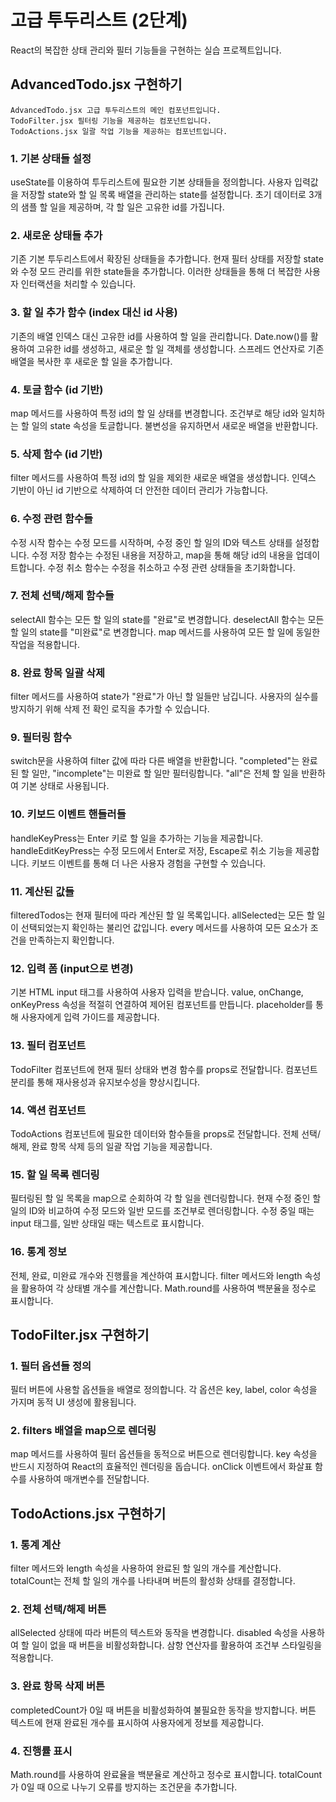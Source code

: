 # 고급 투두리스트 (2단계)

React의 복잡한 상태 관리와 필터 기능들을 구현하는 실습 프로젝트입니다.

## AdvancedTodo.jsx 구현하기

```
AdvancedTodo.jsx 고급 투두리스트의 메인 컴포넌트입니다.
TodoFilter.jsx 필터링 기능을 제공하는 컴포넌트입니다.
TodoActions.jsx 일괄 작업 기능을 제공하는 컴포넌트입니다.
```

### 1. 기본 상태들 설정

useState를 이용하여 투두리스트에 필요한 기본 상태들을 정의합니다.
사용자 입력값을 저장할 state와 할 일 목록 배열을 관리하는 state를 설정합니다.
초기 데이터로 3개의 샘플 할 일을 제공하며, 각 할 일은 고유한 id를 가집니다.

### 2. 새로운 상태들 추가

기존 기본 투두리스트에서 확장된 상태들을 추가합니다.
현재 필터 상태를 저장할 state와 수정 모드 관리를 위한 state들을 추가합니다.
이러한 상태들을 통해 더 복잡한 사용자 인터랙션을 처리할 수 있습니다.

### 3. 할 일 추가 함수 (index 대신 id 사용)

기존의 배열 인덱스 대신 고유한 id를 사용하여 할 일을 관리합니다.
Date.now()를 활용하여 고유한 id를 생성하고, 새로운 할 일 객체를 생성합니다.
스프레드 연산자로 기존 배열을 복사한 후 새로운 할 일을 추가합니다.

### 4. 토글 함수 (id 기반)

map 메서드를 사용하여 특정 id의 할 일 상태를 변경합니다.
조건부로 해당 id와 일치하는 할 일의 state 속성을 토글합니다.
불변성을 유지하면서 새로운 배열을 반환합니다.

### 5. 삭제 함수 (id 기반)

filter 메서드를 사용하여 특정 id의 할 일을 제외한 새로운 배열을 생성합니다.
인덱스 기반이 아닌 id 기반으로 삭제하여 더 안전한 데이터 관리가 가능합니다.

### 6. 수정 관련 함수들

수정 시작 함수는 수정 모드를 시작하며, 수정 중인 할 일의 ID와 텍스트 상태를 설정합니다.
수정 저장 함수는 수정된 내용을 저장하고, map을 통해 해당 id의 내용을 업데이트합니다.
수정 취소 함수는 수정을 취소하고 수정 관련 상태들을 초기화합니다.

### 7. 전체 선택/해제 함수들

selectAll 함수는 모든 할 일의 state를 "완료"로 변경합니다.
deselectAll 함수는 모든 할 일의 state를 "미완료"로 변경합니다.
map 메서드를 사용하여 모든 할 일에 동일한 작업을 적용합니다.

### 8. 완료 항목 일괄 삭제

filter 메서드를 사용하여 state가 "완료"가 아닌 할 일들만 남깁니다.
사용자의 실수를 방지하기 위해 삭제 전 확인 로직을 추가할 수 있습니다.

### 9. 필터링 함수

switch문을 사용하여 filter 값에 따라 다른 배열을 반환합니다.
"completed"는 완료된 할 일만, "incomplete"는 미완료 할 일만 필터링합니다.
"all"은 전체 할 일을 반환하여 기본 상태로 사용됩니다.

### 10. 키보드 이벤트 핸들러들

handleKeyPress는 Enter 키로 할 일을 추가하는 기능을 제공합니다.
handleEditKeyPress는 수정 모드에서 Enter로 저장, Escape로 취소 기능을 제공합니다.
키보드 이벤트를 통해 더 나은 사용자 경험을 구현할 수 있습니다.

### 11. 계산된 값들

filteredTodos는 현재 필터에 따라 계산된 할 일 목록입니다.
allSelected는 모든 할 일이 선택되었는지 확인하는 불리언 값입니다.
every 메서드를 사용하여 모든 요소가 조건을 만족하는지 확인합니다.

### 12. 입력 폼 (input으로 변경)

기본 HTML input 태그를 사용하여 사용자 입력을 받습니다.
value, onChange, onKeyPress 속성을 적절히 연결하여 제어된 컴포넌트를 만듭니다.
placeholder를 통해 사용자에게 입력 가이드를 제공합니다.

### 13. 필터 컴포넌트

TodoFilter 컴포넌트에 현재 필터 상태와 변경 함수를 props로 전달합니다.
컴포넌트 분리를 통해 재사용성과 유지보수성을 향상시킵니다.

### 14. 액션 컴포넌트

TodoActions 컴포넌트에 필요한 데이터와 함수들을 props로 전달합니다.
전체 선택/해제, 완료 항목 삭제 등의 일괄 작업 기능을 제공합니다.

### 15. 할 일 목록 렌더링

필터링된 할 일 목록을 map으로 순회하여 각 할 일을 렌더링합니다.
현재 수정 중인 할 일의 ID와 비교하여 수정 모드와 일반 모드를 조건부로 렌더링합니다.
수정 중일 때는 input 태그를, 일반 상태일 때는 텍스트로 표시합니다.

### 16. 통계 정보

전체, 완료, 미완료 개수와 진행률을 계산하여 표시합니다.
filter 메서드와 length 속성을 활용하여 각 상태별 개수를 계산합니다.
Math.round를 사용하여 백분율을 정수로 표시합니다.

## TodoFilter.jsx 구현하기

### 1. 필터 옵션들 정의

필터 버튼에 사용할 옵션들을 배열로 정의합니다.
각 옵션은 key, label, color 속성을 가지며 동적 UI 생성에 활용됩니다.

### 2. filters 배열을 map으로 렌더링

map 메서드를 사용하여 필터 옵션들을 동적으로 버튼으로 렌더링합니다.
key 속성을 반드시 지정하여 React의 효율적인 렌더링을 돕습니다.
onClick 이벤트에서 화살표 함수를 사용하여 매개변수를 전달합니다.

## TodoActions.jsx 구현하기

### 1. 통계 계산

filter 메서드와 length 속성을 사용하여 완료된 할 일의 개수를 계산합니다.
totalCount는 전체 할 일의 개수를 나타내며 버튼의 활성화 상태를 결정합니다.

### 2. 전체 선택/해제 버튼

allSelected 상태에 따라 버튼의 텍스트와 동작을 변경합니다.
disabled 속성을 사용하여 할 일이 없을 때 버튼을 비활성화합니다.
삼항 연산자를 활용하여 조건부 스타일링을 적용합니다.

### 3. 완료 항목 삭제 버튼

completedCount가 0일 때 버튼을 비활성화하여 불필요한 동작을 방지합니다.
버튼 텍스트에 현재 완료된 개수를 표시하여 사용자에게 정보를 제공합니다.

### 4. 진행률 표시

Math.round를 사용하여 완료율을 백분율로 계산하고 정수로 표시합니다.
totalCount가 0일 때 0으로 나누기 오류를 방지하는 조건문을 추가합니다.
